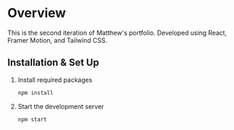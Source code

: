 # Overview

This is the second iteration of Matthew's portfolio. Developed using React, Framer Motion, and Tailwind CSS.

## Installation & Set Up

1. Install required packages
   ```sh
   npm install
   ```

2. Start the development server
   ```sh
   npm start
   ```

